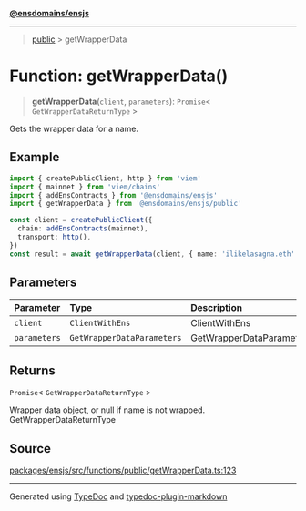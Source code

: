 [**@ensdomains/ensjs**](../README.md)

---

> [public](README.md) > getWrapperData

# Function: getWrapperData()

> **getWrapperData**(`client`, `parameters`): `Promise`\< `GetWrapperDataReturnType` \>

Gets the wrapper data for a name.

## Example

```ts
import { createPublicClient, http } from 'viem'
import { mainnet } from 'viem/chains'
import { addEnsContracts } from '@ensdomains/ensjs'
import { getWrapperData } from '@ensdomains/ensjs/public'

const client = createPublicClient({
  chain: addEnsContracts(mainnet),
  transport: http(),
})
const result = await getWrapperData(client, { name: 'ilikelasagna.eth' })
```

## Parameters

| Parameter    | Type                       | Description              |
| :----------- | :------------------------- | :----------------------- |
| `client`     | `ClientWithEns`            | ClientWithEns            |
| `parameters` | `GetWrapperDataParameters` | GetWrapperDataParameters |

## Returns

`Promise`\< `GetWrapperDataReturnType` \>

Wrapper data object, or null if name is not wrapped. GetWrapperDataReturnType

## Source

[packages/ensjs/src/functions/public/getWrapperData.ts:123](https://github.com/ensdomains/ensjs-v3/blob/62fd2c82/packages/ensjs/src/functions/public/getWrapperData.ts#L123)

---

Generated using [TypeDoc](https://typedoc.org/) and [typedoc-plugin-markdown](https://www.npmjs.com/package/typedoc-plugin-markdown)
